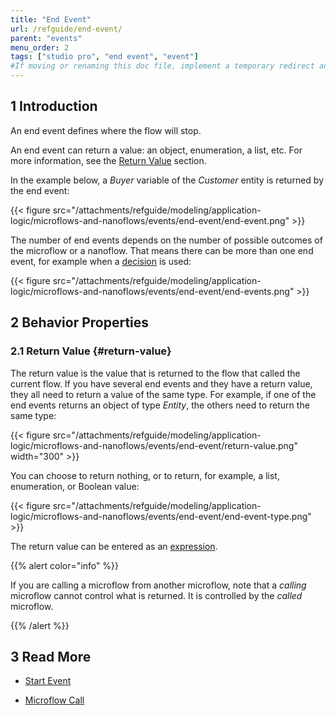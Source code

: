 ```yaml
---
title: "End Event"
url: /refguide/end-event/
parent: "events"
menu_order: 2
tags: ["studio pro", "end event", "event"]
#If moving or renaming this doc file, implement a temporary redirect and let the respective team know they should update the URL in the product. See Mapping to Products for more details.
---
```


## 1 Introduction

An end event defines where the flow will stop. 

An end event can return a value: an object, enumeration, a list, etc. For more information, see the [Return Value](#return-value) section. 

In the example below, a *Buyer* variable of the *Customer* entity is returned by the end event:

{{< figure src="/attachments/refguide/modeling/application-logic/microflows-and-nanoflows/events/end-event/end-event.png" >}}

The number of end events depends on the number of possible outcomes of the microflow or a nanoflow. That means there can be more than one end event, for example when a [decision](/refguide/decision/) is used:

{{< figure src="/attachments/refguide/modeling/application-logic/microflows-and-nanoflows/events/end-event/end-events.png" >}}

## 2 Behavior Properties

### 2.1 Return Value {#return-value}

The return value is the value that is returned to the flow that called the current flow. If you have several end events and they have a return value, they all need to return a value of the same type. For example, if one of the end events returns an object of type *Entity*, the others need to return the same type: 

{{< figure src="/attachments/refguide/modeling/application-logic/microflows-and-nanoflows/events/end-event/return-value.png"   width="300"  >}}

You can choose to return nothing, or to return, for example, a list, enumeration, or Boolean value:

{{< figure src="/attachments/refguide/modeling/application-logic/microflows-and-nanoflows/events/end-event/end-event-type.png" >}}

The return value can be entered as an [expression](/refguide/expressions/).

{{% alert color="info" %}}

If you are calling a microflow from another microflow, note that a *calling* microflow cannot control what is returned. It is controlled by the *called* microflow. 

{{% /alert %}}

## 3 Read More

* [Start Event](/refguide/start-event/)

* [Microflow Call](/refguide/microflow-call/)